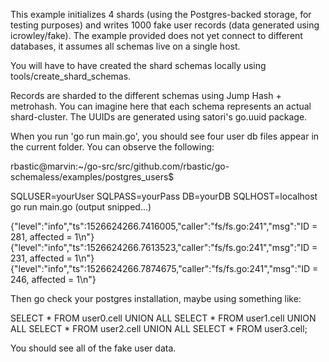 This example initializes 4 shards (using the Postgres-backed storage, for testing
purposes) and writes 1000 fake user records (data generated using
icrowley/fake). The example provided does not yet connect to different
databases, it assumes all schemas live on a single host.

You will have to have created the shard schemas locally using
tools/create_shard_schemas.

Records are sharded to the different schemas using Jump Hash + metrohash. You
can imagine here that each schema represents an actual shard-cluster. The UUIDs
are generated using satori's go.uuid package.

When you run 'go run main.go', you should see four user db files appear in the
current folder. You can observe the following:

rbastic@marvin:~/go-src/src/github.com/rbastic/go-schemaless/examples/postgres_users$

SQLUSER=yourUser SQLPASS=yourPass DB=yourDB SQLHOST=localhost go run main.go (output snipped...)

{"level":"info","ts":1526624266.7416005,"caller":"fs/fs.go:241","msg":"ID = 281, affected = 1\n"}
{"level":"info","ts":1526624266.7613523,"caller":"fs/fs.go:241","msg":"ID = 231, affected = 1\n"}
{"level":"info","ts":1526624266.7874675,"caller":"fs/fs.go:241","msg":"ID = 246, affected = 1\n"}

Then go check your postgres installation, maybe using something like:

SELECT * FROM user0.cell UNION ALL 
SELECT * FROM user1.cell UNION ALL 
SELECT * FROM user2.cell UNION ALL 
SELECT * FROM user3.cell;

You should see all of the fake user data.
